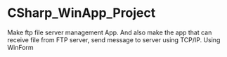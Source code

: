 # CSharp_WinApp_Project
Make ftp file server management App. And also make the app that can receive file from FTP server, send message to server using TCP/IP.
Using WinForm
